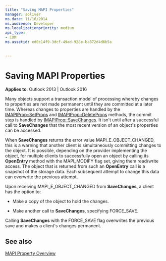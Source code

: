 ```yaml
---
title: "Saving MAPI Properties"
manager: soliver
ms.date: 11/16/2014
ms.audience: Developer
ms.localizationpriority: medium
api_type:
- COM
ms.assetid: ed0c14f9-3dcf-49ad-928e-ba872d4d6b5a
 
 
---
```


# Saving MAPI Properties

  
  
**Applies to**: Outlook 2013 | Outlook 2016 
  
Many objects support a transaction model of processing whereby changes to properties are not made permanent until they are committed at a later time. Whereas changes to properties are handled by the [IMAPIProp::SetProps](imapiprop-setprops.md) and [IMAPIProp::DeleteProps](imapiprop-deleteprops.md) methods, the commit step is handled by [IMAPIProp::SaveChanges](imapiprop-savechanges.md). It isn't until after a successful call to **SaveChanges** that the most recent version of an object's properties can be accessed. 
  
When **SaveChanges** returns the error value MAPI_E_OBJECT_CHANGED, this is a warning that another client is simultaneously committing changes to the object. It is possible, depending on the provider implementing the object, for multiple clients to successfully open an object by calling its **OpenEntry** method with the MAPI_MODIFY flag set, giving them read/write access. The object that is returned from such an **OpenEntry** call is a snapshot of the storage data. Each subsequent attempt to change this data can overwrite the previous attempt. 
  
Upon receiving MAPI_E_OBJECT_CHANGED from **SaveChanges**, a client has the option to: 
  
- Make a copy of the object to hold the changes.
    
- Make another call to **SaveChanges**, specifying FORCE_SAVE. 
    
Calling **SaveChanges** with the FORCE_SAVE flag overwrites the previous save and makes a client's changes permanent. 
  
## See also



[MAPI Property Overview](mapi-property-overview.md)

